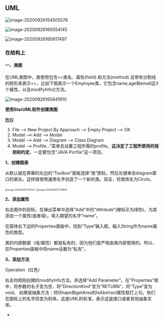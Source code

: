 ## UML

![image-20200926154505576](E:\Markdown\UML.assets\image-20200926154505576.png)

![image-20200926160554145](E:\Markdown\UML.assets\image-20200926160554145.png)

![image-20200926160617497](E:\Markdown\UML.assets\image-20200926160617497.png)

### 在结构上

#### 一、类图

在UML类图中，类使用包含==类名、属性(field) 和方法(method) 且带有分割线的矩形来表示==，比如下图表示一个Employee类，它包含name,age和email这3个属性，以及modifyInfo()方法。

![image-20200926165641910](E:\Markdown\UML.assets\image-20200926165641910.png)

**使用StarUML软件创建类图**

[教程](http://www.flyne.org/article/379)

1. File --> New Project By Approach --> Empty Project --> OK
2. Model --> Add --> Model
3. Model --> Add --> Diagram --> Class Diagram
4. Model --> Profile…”菜单去设置工程所需的profile。**这决定了工程所使用的规则和约定**。一定要包含”JAVA Porfile”这一项目。

**1、创建图表**

从默认就在屏幕的左边的“Toolbox”面板选择“类”图标，然后左键单击diagram窗口的某处。这样就使用通用名字创造了一个新的类。双击，将类改名为Circle。

<img src="E:\Markdown\UML.assets\image-20200926172112217.png" alt="image-20200926172112217" style="zoom: 50%;" />

<img src="E:\Markdown\UML.assets\image-20200926172138655.png" alt="image-20200926172138655" style="zoom:50%;" />

**2、添加属性**

右击图中的目标，在弹出菜单中选择“Add”中的“Attribute”(被标示为绿色)，为其添加一个属性(或者域)，填入期望的名字“name”。

在窗体右下边的Properties面板中，找到“Type”输入框，输入String作为name属性的类型。

类的内部数据（域/属性）都是私有的，因为他们是严格由类内部使用的。所以，在Properties面板中将name设置为“私有”。

**3、添加方法**

Operation（红色）

右击你刚刚创建的modifyInfo方法，并选择“Add Parameter”。在“Properties”框中，将参数的名子变为空，将“DirectionKind”变为“RETURN”，将“Type”变为void。
如果是抽象方法：将IShape和getArea的IsAbstract属性框打上勾，他们在图标上的名字将变为斜体。这是UML的标准，表示这是接口或者其他抽象实体。



- 

